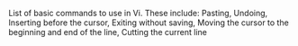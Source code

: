 List of basic commands to use in Vi.
These include: Pasting, Undoing, Inserting before the cursor, Exiting without saving, Moving the cursor to the beginning and end of the line, Cutting the current line
